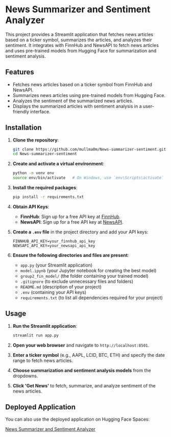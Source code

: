# News Summarizer and Sentiment Analyzer

This project provides a Streamlit application that fetches news articles based on a ticker symbol, summarizes the articles, and analyzes their sentiment. It integrates with FinnHub and NewsAPI to fetch news articles and uses pre-trained models from Hugging Face for summarization and sentiment analysis.

## Features

- Fetches news articles based on a ticker symbol from FinnHub and NewsAPI.
- Summarizes news articles using pre-trained models from Hugging Face.
- Analyzes the sentiment of the summarized news articles.
- Displays the summarized articles with sentiment analysis in a user-friendly interface.

## Installation

1. **Clone the repository**:
    ```bash
    git clone https://github.com/mullma0m/News-summarizer-sentiment.git
    cd News-summarizer-sentiment
    ```

2. **Create and activate a virtual environment**:
    ```bash
    python -m venv env
    source env/bin/activate   # On Windows, use `env\Scripts\activate`
    ```

3. **Install the required packages**:
    ```bash
    pip install -r requirements.txt
    ```

4. **Obtain API Keys**:
    - **FinnHub**: Sign up for a free API key at [FinnHub](https://finnhub.io/).
    - **NewsAPI**: Sign up for a free API key at [NewsAPI](https://newsapi.org/).

5. **Create a `.env` file** in the project directory and add your API keys:
    ```plaintext
    FINNHUB_API_KEY=your_finnhub_api_key
    NEWSAPI_API_KEY=your_newsapi_api_key
    ```

6. **Ensure the following directories and files are present**:
    - `app.py` (your Streamlit application)
    - `model.ipynb` (your Jupyter notebook for creating the best model)
    - `group2_fin_model/` (the folder containing your trained model)
    - `.gitignore` (to exclude unnecessary files and folders)
    - `README.md` (description of your project)
    - `.env` (containing your API keys)
    - `requirements.txt` (to list all dependencies required for your project)

## Usage

1. **Run the Streamlit application**:
    ```bash
    streamlit run app.py
    ```

2. **Open your web browser** and navigate to `http://localhost:8501`.

3. **Enter a ticker symbol** (e.g., AAPL, LCID, BTC, ETH) and specify the date range to fetch news articles.

4. **Choose summarization and sentiment analysis models** from the dropdowns.

5. **Click 'Get News'** to fetch, summarize, and analyze sentiment of the news articles.

## Deployed Application

You can also use the deployed application on Hugging Face Spaces:

[News Summarizer and Sentiment Analyzer](https://huggingface.co/spaces/Mulla88/News-summarizer-sentiment-project)

